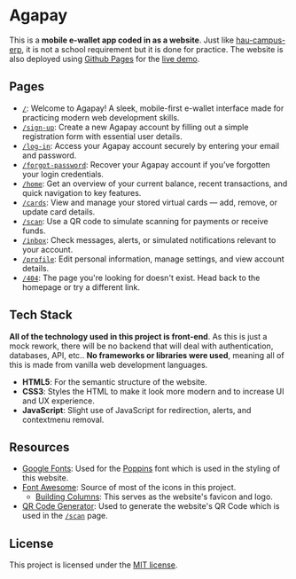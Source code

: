 # Agapay

This is a **mobile e-wallet app coded in as a website**. Just like [hau-campus-erp](https://github.com/enetwarch/hau-campus-erp), it is not a school requirement but it is done for practice. The website is also deployed using [Github Pages](https://pages.github.com/) for the [live demo](https://enetwarch.github.io/agapay).

## Pages

* [`/`](./index.html): Welcome to Agapay! A sleek, mobile-first e-wallet interface made for practicing modern web development skills.
* [`/sign-up`](./sign-up.html): Create a new Agapay account by filling out a simple registration form with essential user details.
* [`/log-in`](./log-in.html): Access your Agapay account securely by entering your email and password.
* [`/forgot-password`](./forgot-password.html): Recover your Agapay account if you’ve forgotten your login credentials.
* [`/home`](./home.html): Get an overview of your current balance, recent transactions, and quick navigation to key features.
* [`/cards`](./cards.html): View and manage your stored virtual cards — add, remove, or update card details.
* [`/scan`](./scan.html): Use a QR code to simulate scanning for payments or receive funds.
* [`/inbox`](./inbox.html): Check messages, alerts, or simulated notifications relevant to your account.
* [`/profile`](./profile.html): Edit personal information, manage settings, and view account details.
* [`/404`](./404.html): The page you're looking for doesn't exist. Head back to the homepage or try a different link.

## Tech Stack

**All of the technology used in this project is front-end**. As this is just a mock rework, there will be no backend that will deal with authentication, databases, API, etc.. **No frameworks or libraries were used**, meaning all of this is made from vanilla web development languages.

* **HTML5**: For the semantic structure of the website.
* **CSS3**: Styles the HTML to make it look more modern and to increase UI and UX experience.
* **JavaScript**: Slight use of JavaScript for redirection, alerts, and contextmenu removal.

## Resources

* [Google Fonts](https://fonts.google.com/): Used for the [Poppins](https://fonts.google.com/specimen/Poppins) font which is used in the styling of this website.
* [Font Awesome](https://fontawesome.com/): Source of most of the icons in this project.
    * [Building Columns](https://fontawesome.com/icons/building-columns): This serves as the website's favicon and logo.
* [QR Code Generator](https://www.qr-code-generator.com/): Used to generate the website's QR Code which is used in the [`/scan`](./scan.html) page.

## License

This project is licensed under the [MIT license](./LICENSE).

